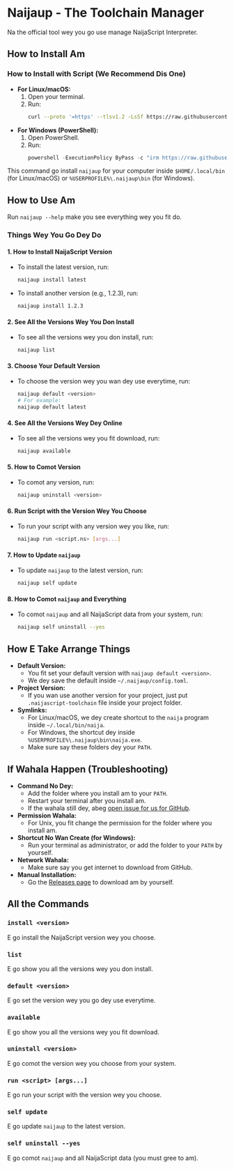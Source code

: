 # Naijaup - The Toolchain Manager

Na the official tool wey you go use manage NaijaScript Interpreter.

## How to Install Am

### How to Install with Script (We Recommend Dis One)

- **For Linux/macOS:**
  1. Open your terminal.
  2. Run:
     ```sh
     curl --proto '=https' --tlsv1.2 -LsSf https://raw.githubusercontent.com/xosnrdev/naijascript/master/scripts/install.sh | sh
     ```
- **For Windows (PowerShell):**
  1. Open PowerShell.
  2. Run:
     ```powershell
     powershell -ExecutionPolicy ByPass -c "irm https://raw.githubusercontent.com/xosnrdev/naijascript/master/scripts/install.ps1 | iex"
     ```

This command go install `naijaup` for your computer inside `$HOME/.local/bin` (for Linux/macOS) or `%USERPROFILE%\.naijaup\bin` (for Windows).

## How to Use Am

Run `naijaup --help` make you see everything wey you fit do.

### Things Wey You Go Dey Do

#### 1. How to Install NaijaScript Version

- To install the latest version, run:
  ```sh
  naijaup install latest
  ```
- To install another version (e.g., 1.2.3), run:
  ```sh
  naijaup install 1.2.3
  ```

#### 2. See All the Versions Wey You Don Install

- To see all the versions wey you don install, run:
  ```sh
  naijaup list
  ```

#### 3. Choose Your Default Version

- To choose the version wey you wan dey use everytime, run:
  ```sh
  naijaup default <version>
  # For example:
  naijaup default latest
  ```

#### 4. See All the Versions Wey Dey Online

- To see all the versions wey you fit download, run:
  ```sh
  naijaup available
  ```

#### 5. How to Comot Version

- To comot any version, run:
  ```sh
  naijaup uninstall <version>
  ```

#### 6. Run Script with the Version Wey You Choose

- To run your script with any version wey you like, run:
  ```sh
  naijaup run <script.ns> [args...]
  ```

#### 7. How to Update `naijaup`

- To update `naijaup` to the latest version, run:
  ```sh
  naijaup self update
  ```

#### 8. How to Comot `naijaup` and Everything

- To comot `naijaup` and all NaijaScript data from your system, run:
  ```sh
  naijaup self uninstall --yes
  ```

## How E Take Arrange Things

- **Default Version:**
  - You fit set your default version with `naijaup default <version>`.
  - We dey save the default inside `~/.naijaup/config.toml`.
- **Project Version:**
  - If you wan use another version for your project, just put `.naijascript-toolchain` file inside your project folder.
- **Symlinks:**
  - For Linux/macOS, we dey create shortcut to the `naija` program inside `~/.local/bin/naija`.
  - For Windows, the shortcut dey inside `%USERPROFILE%\.naijaup\bin\naija.exe`.
  - Make sure say these folders dey your `PATH`.

## If Wahala Happen (Troubleshooting)

- **Command No Dey:**
  - Add the folder where you install am to your `PATH`.
  - Restart your terminal after you install am.
  - If the wahala still dey, abeg [open issue for us for GitHub](https://github.com/xosnrdev/naijascript/issues).
- **Permission Wahala:**
  - For Unix, you fit change the permission for the folder where you install am.
- **Shortcut No Wan Create (for Windows):**
  - Run your terminal as administrator, or add the folder to your `PATH` by yourself.
- **Network Wahala:**
  - Make sure say you get internet to download from GitHub.
- **Manual Installation:**
  - Go the [Releases page](https://github.com/xosnrdev/naijascript/releases/latest) to download am by yourself.

## All the Commands

### `install <version>`

E go install the NaijaScript version wey you choose.

### `list`

E go show you all the versions wey you don install.

### `default <version>`

E go set the version wey you go dey use everytime.

### `available`

E go show you all the versions wey you fit download.

### `uninstall <version>`

E go comot the version wey you choose from your system.

### `run <script> [args...]`

E go run your script with the version wey you choose.

### `self update`

E go update `naijaup` to the latest version.

### `self uninstall --yes`

E go comot `naijaup` and all NaijaScript data (you must gree to am).
